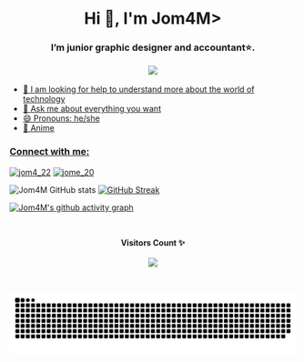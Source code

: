 <h1 align="center">Hi 👋, I'm Jom4M>
<h3 align="center">I’m junior graphic designer and accountant⭐.</h3>
<p align="center">
<p align="center">
	<a href="https://github.com/Bouaskaoun">
		<img src="https://readme-typing-svg.herokuapp.com?lines=Ser+o+no+ser+y+yo+soy+🥀&center=true&width=380&height=45">
		
  - 🤔 I am looking for help to understand more about the world of technology
- 💬 Ask me about everything you want
- 😄 Pronouns: he/she
- 🩷 Anime
		
<h3 align="left">Connect with me:</h3>
<p align="left">
  <a href="https://instagram.com/jom4_22" target="blank"><img align="center"
      src="https://raw.githubusercontent.com/rahuldkjain/github-profile-readme-generator/master/src/images/icons/Social/instagram.svg"
      alt="jom4_22" height="30" width="40" /></a>
 <a href="https://twitter.com/jome_20" target="blank"><img align="center"
      src="https://raw.githubusercontent.com/rahuldkjain/github-profile-readme-generator/master/src/images/icons/Social/twitter.svg"
      alt="jome_20" height="30" width="40" /></a>
</p>

![Jom4M GitHub stats](https://github-readme-stats.vercel.app/api?username=Jom4M&show_icons=true&theme=tokyonight) 
[![GitHub Streak](https://github-readme-streak-stats.herokuapp.com/?user=Jom4M&theme=tokyonight)](https://git.io/streak-stats) 


[![Jom4M's github activity graph](https://github-readme-activity-graph.cyclic.app/graph?username=Jom4M&bg_color=0d1117&color=ffffff&line=B255FF&point=f9fafa&area=true&hide_border=true)](https://github.com/Jom4M)
		

<div align="center">
<br><p align="centre"><b>Visitors Count ✨ </b></p>  
<p align="center"><img align="center" src="https://profile-counter.glitch.me/{✨}/count.svg" /></p> 
<br>
</div>		

		
![](https://github.com/Platane/snk/raw/output/github-contribution-grid-snake.svg)		
